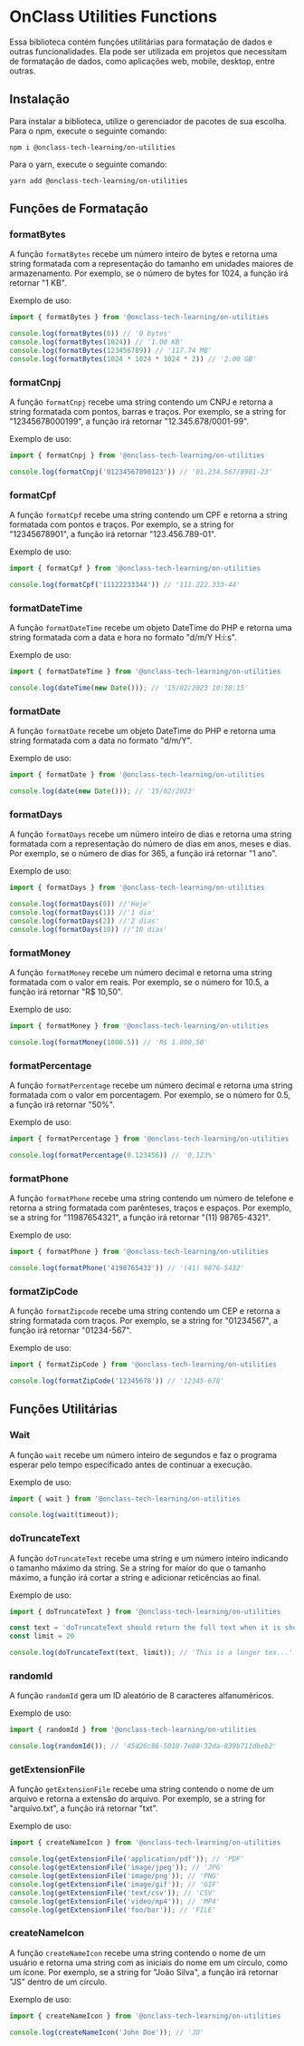 # OnClass Utilities Functions

Essa biblioteca contém funções utilitárias para formatação de dados e outras funcionalidades. Ela pode ser utilizada em projetos que necessitam de formatação de dados, como aplicações web, mobile, desktop, entre outras.

## Instalação

Para instalar a biblioteca, utilize o gerenciador de pacotes de sua escolha. Para o npm, execute o seguinte comando:

```szh
npm i @onclass-tech-learning/on-utilities
```

Para o yarn, execute o seguinte comando:

```szh
yarn add @onclass-tech-learning/on-utilities
```

## Funções de Formatação

### formatBytes

A função `formatBytes` recebe um número inteiro de bytes e retorna uma string formatada com a representação do tamanho em unidades maiores de armazenamento. Por exemplo, se o número de bytes for 1024, a função irá retornar "1 KB".

Exemplo de uso:

```js
import { formatBytes } from '@onclass-tech-learning/on-utilities

console.log(formatBytes(0)) // '0 bytes'
console.log(formatBytes(1024)) // '1.00 KB'
console.log(formatBytes(123456789)) // '117.74 MB'
console.log(formatBytes(1024 * 1024 * 1024 * 2)) // '2.00 GB'
```

### formatCnpj

A função `formatCnpj` recebe uma string contendo um CNPJ e retorna a string formatada com pontos, barras e traços. Por exemplo, se a string for "12345678000199", a função irá retornar "12.345.678/0001-99".

Exemplo de uso:

```js
import { formatCnpj } from '@onclass-tech-learning/on-utilities

console.log(formatCnpj('01234567890123')) // '01.234.567/8901-23'
```

### formatCpf

A função `formatCpf` recebe uma string contendo um CPF e retorna a string formatada com pontos e traços. Por exemplo, se a string for "12345678901", a função irá retornar "123.456.789-01".

Exemplo de uso:

```js
import { formatCpf } from '@onclass-tech-learning/on-utilities

console.log(formatCpf('11122233344')) // '111.222.333-44'
```

### formatDateTime

A função `formatDateTime` recebe um objeto DateTime do PHP e retorna uma string formatada com a data e hora no formato "d/m/Y H:i:s".

Exemplo de uso:

```js
import { formatDateTime } from '@onclass-tech-learning/on-utilities

console.log(dateTime(new Date())); // '15/02/2023 10:30:15'
```

### formatDate

A função `formatDate` recebe um objeto DateTime do PHP e retorna uma string formatada com a data no formato "d/m/Y".

Exemplo de uso:

```js
import { formatDate } from '@onclass-tech-learning/on-utilities

console.log(date(new Date())); // '15/02/2023'
```

### formatDays

A função `formatDays` recebe um número inteiro de dias e retorna uma string formatada com a representação do número de dias em anos, meses e dias. Por exemplo, se o número de dias for 365, a função irá retornar "1 ano".

Exemplo de uso:

```js
import { formatDays } from '@onclass-tech-learning/on-utilities

console.log(formatDays(0)) //'Hoje'
console.log(formatDays(1)) //'1 dia'
console.log(formatDays(2)) //'2 dias'
console.log(formatDays(10)) //'10 dias'
```

### formatMoney

A função `formatMoney` recebe um número decimal e retorna uma string formatada com o valor em reais. Por exemplo, se o número for 10.5, a função irá retornar "R$ 10,50".

Exemplo de uso:

```js
import { formatMoney } from '@onclass-tech-learning/on-utilities

console.log(formatMoney(1000.5)) // 'R$ 1.000,50'

```

### formatPercentage

A função `formatPercentage` recebe um número decimal e retorna uma string formatada com o valor em porcentagem. Por exemplo, se o número for 0.5, a função irá retornar "50%".

Exemplo de uso:

```js
import { formatPercentage } from '@onclass-tech-learning/on-utilities

console.log(formatPercentage(0.123456)) // '0,123%'
```

### formatPhone

A função `formatPhone` recebe uma string contendo um número de telefone e retorna a string formatada com parênteses, traços e espaços. Por exemplo, se a string for "11987654321", a função irá retornar "(11) 98765-4321".

Exemplo de uso:

```js
import { formatPhone } from '@onclass-tech-learning/on-utilities

console.log(formatPhone('4198765432')) // '(41) 9876-5432'
```

### formatZipCode

A função `formatZipcode` recebe uma string contendo um CEP e retorna a string formatada com traços. Por exemplo, se a string for "01234567", a função irá retornar "01234-567".

Exemplo de uso:

```js
import { formatZipCode } from '@onclass-tech-learning/on-utilities

console.log(formatZipCode('12345678')) // '12345-678'
```

## Funções Utilitárias

### Wait

A função `wait` recebe um número inteiro de segundos e faz o programa esperar pelo tempo especificado antes de continuar a execução.

Exemplo de uso:

```js
import { wait } from '@onclass-tech-learning/on-utilities

console.log(wait(timeout));
```

### doTruncateText

A função `doTruncateText` recebe uma string e um número inteiro indicando o tamanho máximo da string. Se a string for maior do que o tamanho máximo, a função irá cortar a string e adicionar reticências ao final.

Exemplo de uso:

```js
import { doTruncateText } from '@onclass-tech-learning/on-utilities

const text = 'doTruncateText should return the full text when it is shorter than the limit'
const limit = 20

console.log(doTruncateText(text, limit)); // 'This is a longer tex...'
```

### randomId

A função `randomId` gera um ID aleatório de 8 caracteres alfanuméricos.

Exemplo de uso:

```js
import { randomId } from '@onclass-tech-learning/on-utilities

console.log(randomId()); // '45d26c86-5010-7e88-32da-839b711dbeb2'
```

### getExtensionFile

A função `getExtensionFile` recebe uma string contendo o nome de um arquivo e retorna a extensão do arquivo. Por exemplo, se a string for "arquivo.txt", a função irá retornar "txt".

Exemplo de uso:

```js
import { createNameIcon } from '@onclass-tech-learning/on-utilities

console.log(getExtensionFile('application/pdf')); // 'PDF'
console.log(getExtensionFile('image/jpeg')); // 'JPG'
console.log(getExtensionFile('image/png')); // 'PNG'
console.log(getExtensionFile('image/gif')); // 'GIF'
console.log(getExtensionFile('text/csv')); // 'CSV'
console.log(getExtensionFile('video/mp4')); // 'MP4'
console.log(getExtensionFile('foo/bar')); // 'FILE'
```

### createNameIcon

A função `createNameIcon` recebe uma string contendo o nome de um usuário e retorna uma string com as iniciais do nome em um círculo, como um ícone. Por exemplo, se a string for "João Silva", a função irá retornar "JS" dentro de um círculo.

Exemplo de uso:

```js
import { createNameIcon } from '@onclass-tech-learning/on-utilities

console.log(createNameIcon('John Doe')); // 'JD'
```
